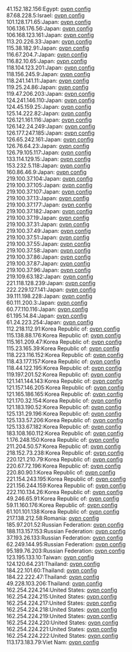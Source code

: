 41.152.182.156:Egypt: [ovpn config](vpn/41_152_182_156.ovpn)  
87.68.228.5:Israel: [ovpn config](vpn/87_68_228_5.ovpn)  
101.128.171.65:Japan: [ovpn config](vpn/101_128_171_65.ovpn)  
106.136.176.56:Japan: [ovpn config](vpn/106_136_176_56.ovpn)  
106.168.123.161:Japan: [ovpn config](vpn/106_168_123_161.ovpn)  
113.20.226.33:Japan: [ovpn config](vpn/113_20_226_33.ovpn)  
115.38.182.91:Japan: [ovpn config](vpn/115_38_182_91.ovpn)  
116.67.204.7:Japan: [ovpn config](vpn/116_67_204_7.ovpn)  
116.82.10.65:Japan: [ovpn config](vpn/116_82_10_65.ovpn)  
118.104.123.201:Japan: [ovpn config](vpn/118_104_123_201.ovpn)  
118.156.245.9:Japan: [ovpn config](vpn/118_156_245_9.ovpn)  
118.241.141.11:Japan: [ovpn config](vpn/118_241_141_11.ovpn)  
119.25.24.86:Japan: [ovpn config](vpn/119_25_24_86.ovpn)  
119.47.206.203:Japan: [ovpn config](vpn/119_47_206_203.ovpn)  
124.241.146.110:Japan: [ovpn config](vpn/124_241_146_110.ovpn)  
124.45.159.25:Japan: [ovpn config](vpn/124_45_159_25.ovpn)  
125.14.222.82:Japan: [ovpn config](vpn/125_14_222_82.ovpn)  
126.121.161.116:Japan: [ovpn config](vpn/126_121_161_116.ovpn)  
126.142.24.249:Japan: [ovpn config](vpn/126_142_24_249.ovpn)  
126.177.247.185:Japan: [ovpn config](vpn/126_177_247_185.ovpn)  
126.65.242.161:Japan: [ovpn config](vpn/126_65_242_161.ovpn)  
126.76.64.23:Japan: [ovpn config](vpn/126_76_64_23.ovpn)  
126.79.105.117:Japan: [ovpn config](vpn/126_79_105_117.ovpn)  
133.114.129.15:Japan: [ovpn config](vpn/133_114_129_15.ovpn)  
153.232.5.118:Japan: [ovpn config](vpn/153_232_5_118.ovpn)  
160.86.46.9:Japan: [ovpn config](vpn/160_86_46_9.ovpn)  
219.100.37.104:Japan: [ovpn config](vpn/219_100_37_104.ovpn)  
219.100.37.105:Japan: [ovpn config](vpn/219_100_37_105.ovpn)  
219.100.37.107:Japan: [ovpn config](vpn/219_100_37_107.ovpn)  
219.100.37.13:Japan: [ovpn config](vpn/219_100_37_13.ovpn)  
219.100.37.177:Japan: [ovpn config](vpn/219_100_37_177.ovpn)  
219.100.37.182:Japan: [ovpn config](vpn/219_100_37_182.ovpn)  
219.100.37.19:Japan: [ovpn config](vpn/219_100_37_19.ovpn)  
219.100.37.31:Japan: [ovpn config](vpn/219_100_37_31.ovpn)  
219.100.37.49:Japan: [ovpn config](vpn/219_100_37_49.ovpn)  
219.100.37.51:Japan: [ovpn config](vpn/219_100_37_51.ovpn)  
219.100.37.55:Japan: [ovpn config](vpn/219_100_37_55.ovpn)  
219.100.37.58:Japan: [ovpn config](vpn/219_100_37_58.ovpn)  
219.100.37.86:Japan: [ovpn config](vpn/219_100_37_86.ovpn)  
219.100.37.87:Japan: [ovpn config](vpn/219_100_37_87.ovpn)  
219.100.37.96:Japan: [ovpn config](vpn/219_100_37_96.ovpn)  
219.109.63.182:Japan: [ovpn config](vpn/219_109_63_182.ovpn)  
221.118.128.239:Japan: [ovpn config](vpn/221_118_128_239.ovpn)  
222.229.127.141:Japan: [ovpn config](vpn/222_229_127_141.ovpn)  
39.111.198.228:Japan: [ovpn config](vpn/39_111_198_228.ovpn)  
60.111.200.3:Japan: [ovpn config](vpn/60_111_200_3.ovpn)  
60.77.110.116:Japan: [ovpn config](vpn/60_77_110_116.ovpn)  
61.195.14.84:Japan: [ovpn config](vpn/61_195_14_84.ovpn)  
61.24.223.254:Japan: [ovpn config](vpn/61_24_223_254.ovpn)  
112.218.112.91:Korea Republic of: [ovpn config](vpn/112_218_112_91.ovpn)  
115.138.88.176:Korea Republic of: [ovpn config](vpn/115_138_88_176.ovpn)  
115.161.209.47:Korea Republic of: [ovpn config](vpn/115_161_209_47.ovpn)  
115.23.165.39:Korea Republic of: [ovpn config](vpn/115_23_165_39.ovpn)  
118.223.116.152:Korea Republic of: [ovpn config](vpn/118_223_116_152.ovpn)  
118.43.177.157:Korea Republic of: [ovpn config](vpn/118_43_177_157.ovpn)  
118.44.122.195:Korea Republic of: [ovpn config](vpn/118_44_122_195.ovpn)  
119.197.201.52:Korea Republic of: [ovpn config](vpn/119_197_201_52.ovpn)  
121.141.144.143:Korea Republic of: [ovpn config](vpn/121_141_144_143.ovpn)  
121.157.146.205:Korea Republic of: [ovpn config](vpn/121_157_146_205.ovpn)  
121.165.186.165:Korea Republic of: [ovpn config](vpn/121_165_186_165.ovpn)  
121.170.32.154:Korea Republic of: [ovpn config](vpn/121_170_32_154.ovpn)  
121.183.190.52:Korea Republic of: [ovpn config](vpn/121_183_190_52.ovpn)  
125.131.29.196:Korea Republic of: [ovpn config](vpn/125_131_29_196.ovpn)  
125.133.57.206:Korea Republic of: [ovpn config](vpn/125_133_57_206.ovpn)  
125.133.67.182:Korea Republic of: [ovpn config](vpn/125_133_67_182.ovpn)  
183.108.160.112:Korea Republic of: [ovpn config](vpn/183_108_160_112.ovpn)  
1.176.248.150:Korea Republic of: [ovpn config](vpn/1_176_248_150.ovpn)  
211.204.50.57:Korea Republic of: [ovpn config](vpn/211_204_50_57.ovpn)  
218.152.73.238:Korea Republic of: [ovpn config](vpn/218_152_73_238.ovpn)  
220.121.210.79:Korea Republic of: [ovpn config](vpn/220_121_210_79.ovpn)  
220.67.72.196:Korea Republic of: [ovpn config](vpn/220_67_72_196.ovpn)  
220.80.90.1:Korea Republic of: [ovpn config](vpn/220_80_90_1.ovpn)  
221.154.243.195:Korea Republic of: [ovpn config](vpn/221_154_243_195.ovpn)  
221.156.244.159:Korea Republic of: [ovpn config](vpn/221_156_244_159.ovpn)  
222.110.134.26:Korea Republic of: [ovpn config](vpn/222_110_134_26.ovpn)  
49.246.65.91:Korea Republic of: [ovpn config](vpn/49_246_65_91.ovpn)  
59.11.160.176:Korea Republic of: [ovpn config](vpn/59_11_160_176.ovpn)  
61.101.101.138:Korea Republic of: [ovpn config](vpn/61_101_101_138.ovpn)  
217.138.212.58:Romania: [ovpn config](vpn/217_138_212_58.ovpn)  
185.97.201.52:Russian Federation: [ovpn config](vpn/185_97_201_52.ovpn)  
188.113.157.153:Russian Federation: [ovpn config](vpn/188_113_157_153.ovpn)  
37.193.26.133:Russian Federation: [ovpn config](vpn/37_193_26_133.ovpn)  
62.249.144.95:Russian Federation: [ovpn config](vpn/62_249_144_95.ovpn)  
95.189.76.203:Russian Federation: [ovpn config](vpn/95_189_76_203.ovpn)  
123.195.133.10:Taiwan: [ovpn config](vpn/123_195_133_10.ovpn)  
124.120.64.231:Thailand: [ovpn config](vpn/124_120_64_231.ovpn)  
184.22.101.60:Thailand: [ovpn config](vpn/184_22_101_60.ovpn)  
184.22.222.47:Thailand: [ovpn config](vpn/184_22_222_47.ovpn)  
49.228.103.206:Thailand: [ovpn config](vpn/49_228_103_206.ovpn)  
162.254.224.214:United States: [ovpn config](vpn/162_254_224_214.ovpn)  
162.254.224.215:United States: [ovpn config](vpn/162_254_224_215.ovpn)  
162.254.224.217:United States: [ovpn config](vpn/162_254_224_217.ovpn)  
162.254.224.218:United States: [ovpn config](vpn/162_254_224_218.ovpn)  
162.254.224.219:United States: [ovpn config](vpn/162_254_224_219.ovpn)  
162.254.224.220:United States: [ovpn config](vpn/162_254_224_220.ovpn)  
162.254.224.221:United States: [ovpn config](vpn/162_254_224_221.ovpn)  
162.254.224.222:United States: [ovpn config](vpn/162_254_224_222.ovpn)  
113.173.183.79:Viet Nam: [ovpn config](vpn/113_173_183_79.ovpn)  
